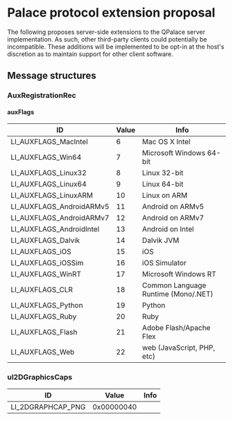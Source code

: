 # Palace protocol extension proposal
The following proposes server-side extensions to the QPalace server
implementation. As such, other third-party clients could potentially be incompatible.
These additions will be implemented to be opt-in at the host's discretion
as to maintain support for other client software.
## Message structures
### AuxRegistrationRec
#### auxFlags
ID | Value | Info
--- | --- | ---
LI_AUXFLAGS_MacIntel | 6 | Mac OS X Intel
LI_AUXFLAGS_Win64 | 7 | Microsoft Windows 64-bit
LI_AUXFLAGS_Linux32 | 8 | Linux 32-bit
LI_AUXFLAGS_Linux64 | 9 | Linux 64-bit
LI_AUXFLAGS_LinuxARM | 10 | Linux on ARM
LI_AUXFLAGS_AndroidARMv5 | 11 | Android on ARMv5
LI_AUXFLAGS_AndroidARMv7 | 12 | Android on ARMv7
LI_AUXFLAGS_AndroidIntel | 13 | Android on Intel
LI_AUXFLAGS_Dalvik | 14 | Dalvik JVM
LI_AUXFLAGS_iOS | 15 | iOS
LI_AUXFLAGS_iOSSim | 16 | iOS Simulator
LI_AUXFLAGS_WinRT | 17 | Microsoft Windows RT
LI_AUXFLAGS_CLR | 18 | Common Language Runtime (Mono/.NET)
LI_AUXFLAGS_Python | 19 | Python
LI_AUXFLAGS_Ruby | 20 | Ruby
LI_AUXFLAGS_Flash | 21 | Adobe Flash/Apache Flex
LI_AUXFLAGS_Web | 22 | web (JavaScript, PHP, etc)
### ul2DGraphicsCaps
ID | Value | Info
--- | --- | ---
LI_2DGRAPHCAP_PNG | 0x00000040 |
